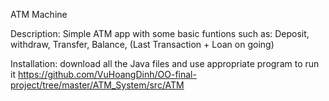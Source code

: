 ATM Machine

Description: Simple ATM app with some basic funtions such as: Deposit, withdraw, Transfer, Balance, (Last Transaction + Loan on going)

Installation: download all the Java files and use appropriate program to run it https://github.com/VuHoangDinh/OO-final-project/tree/master/ATM_System/src/ATM
